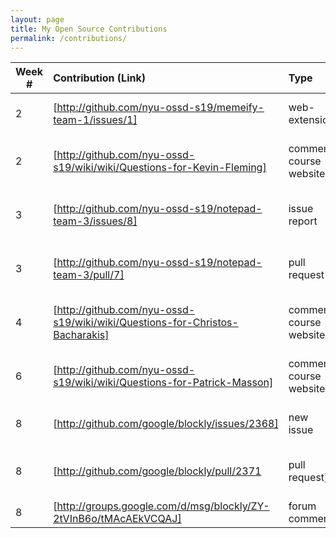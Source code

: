 ```yaml
---
layout: page
title: My Open Source Contributions
permalink: /contributions/
---
```


<!-- 
Type of the contribution should be "Wikipedia edit", "OpenStreet Map feature", "Documentation", "Course website", "Blog", 
"Browse Add-on", etc. 

The descriptioin should include a brief summary of what you did. 

Replace the first row with your contribution. 

--> 





| Week #       | Contribution (Link)  | Type  | Description | 
|---|:---|:---|:---| 
|  2   | [http://github.com/nyu-ossd-s19/memeify-team-1/issues/1]    | web-extension    |   Added installation instructions    |
|  2   | [http://github.com/nyu-ossd-s19/wiki/wiki/Questions-for-Kevin-Fleming] | comment course website| added question for Kevin Fleming|
|  3   |  [http://github.com/nyu-ossd-s19/notepad-team-3/issues/8]   |  issue report   |   Suggested more details in the README file   |
|  3  |   [http://github.com/nyu-ossd-s19/notepad-team-3/pull/7]  |  pull request   |   Implemented suggestions I made in the issue above|
| 4 | [http://github.com/nyu-ossd-s19/wiki/wiki/Questions-for-Christos-Bacharakis] | comment course website| added question for Christos Bacharakis |
| 6 | [http://github.com/nyu-ossd-s19/wiki/wiki/Questions-for-Patrick-Masson] | comment course website| added question for Patrick Masson|
| 8 | [http://github.com/google/blockly/issues/2368]|new issue| Created issue for small typo|
| 8 | [http://github.com/google/blockly/pull/2371| pull request]| pull reqeust for issue submited above|
| 8 | [http://groups.google.com/d/msg/blockly/ZY-2tVInB6o/tMAcAEkVCQAJ]| forum comment | introduction on the forum|
